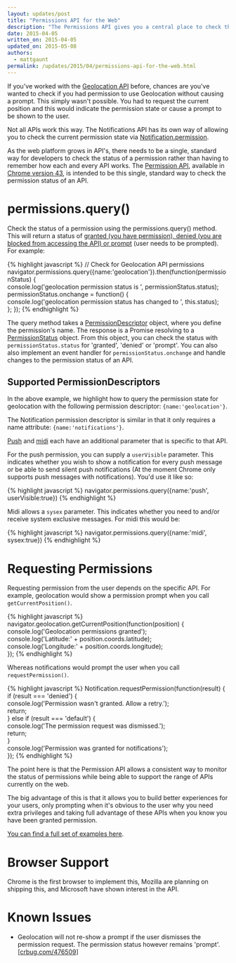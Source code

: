 ```yaml
---
layout: updates/post
title: "Permissions API for the Web"
description: "The Permissions API gives you a central place to check the permission status of an API."
date: 2015-04-05
written_on: 2015-04-05
updated_on: 2015-05-08
authors:
  - mattgaunt
permalink: /updates/2015/04/permissions-api-for-the-web.html
---
```


If you've worked with the [Geolocation
API](https://developer.mozilla.org/en-US/docs/Web/API/Geolocation/Using_geolocation)
before, chances are you've wanted to check if you had permission to use
Geolocation without causing a prompt. This simply wasn't possible. You had to request the current position and this would indicate the permission state or cause a prompt to be shown to the user.  

Not all APIs work this way. The Notifications API has its own way of allowing
you to check the current permission state via
[Notification.permission](https://notifications.spec.whatwg.org/#permission).

As the web platform grows in API's, there needs to be a single, standard way for
developers to check the status of a permission rather than having to remember
how each and every API works. The [Permission
API](https://w3c.github.io/permissions/), available in [Chrome version 43](https://www.chromestatus.com/feature/6376494003650560), is
intended to be this single, standard way to check the permission status of an API.

# permissions.query()

Check the status of a permission using the permissions.query() method. This will
return a status of [granted (you have permission), denied (you are blocked from
accessing the API) or
prompt](https://w3c.github.io/permissions/#h-status-of-a-permission) (user needs
to be prompted). For example:

{% highlight javascript %}
// Check for Geolocation API permissions  
navigator.permissions.query({name:'geolocation'}).then(function(permissionStatus)
{  
  console.log('geolocation permission status is ', permissionStatus.status);  
  permissionStatus.onchange = function() {  
    console.log('geolocation permission status has changed to ', this.status);  
  };
});
{% endhighlight %}

The query method takes a
[PermissionDescriptor](https://w3c.github.io/permissions/#h-permission-descriptor)
object, where you define the permission's name. The response is a Promise
resolving to a
[PermissionStatus](https://w3c.github.io/permissions/#idl-def-PermissionStatus)
object. From this object, you can check the status with `permissionStatus.status`
for 'granted', 'denied' or 'prompt'. You can also also implement an event
handler for `permissionStatus.onchange` and handle changes to the permission
status of an API.

## Supported PermissionDescriptors

In the above example, we highlight how to query the permission state for
geolocation with the following permission descriptor: `{name:'geolocation'}`.  

The Notification permission descriptor is similar in that it only requires a
name attribute: `{name:'notifications'}`.

[Push](https://w3c.github.io/permissions/#h-push) and
[midi](https://w3c.github.io/permissions/#h-midi) each have an additional
parameter that is specific to that API.

For the push permission, you can supply a `userVisible` parameter. This indicates
whether you wish to show a notification for every push message or be able to
send silent push notifications (At the moment Chrome only supports push messages
with notifications). You'd use it like so:

{% highlight javascript %}
navigator.permissions.query({name:'push', userVisible:true})
{% endhighlight %}

Midi allows a `sysex` parameter. This indicates whether you need to and/or receive
system exclusive messages. For midi this would be:

{% highlight javascript %}
navigator.permissions.query({name:'midi', sysex:true})
{% endhighlight %}

# Requesting Permissions

Requesting permission from the user depends on the specific API. For example,
geolocation would show a permission prompt when you call `getCurrentPosition()`.

{% highlight javascript %}
navigator.geolocation.getCurrentPosition(function(position) {  
  console.log('Geolocation permissions granted');  
  console.log('Latitude:' + position.coords.latitude);  
  console.log('Longitude:' + position.coords.longitude);  
});
{% endhighlight %}

Whereas notifications would prompt the user when you call `requestPermission()`.

{% highlight javascript %}
Notification.requestPermission(function(result) {  
  if (result === 'denied') {  
    console.log('Permission wasn\'t granted. Allow a retry.');  
    return;  
  } else if (result === 'default') {  
    console.log('The permission request was dismissed.');  
    return;  
  }  
  console.log('Permission was granted for notifications');  
});
{% endhighlight %}

The point here is that the Permission API allows a consistent way to monitor the
status of permissions while being able to support the range of APIs currently on
the web.

The big advantage of this is that it allows you to build better experiences for
your users, only prompting when it's obvious to the user why you need extra
privileges and taking full advantage of these APIs when you know you have been
granted permission.

[You can find a full set of examples
here](https://googlechrome.github.io/samples/permissions/).

# Browser Support

Chrome is the first browser to implement this, Mozilla are planning on shipping
this, and Microsoft have shown interest in the API.

# Known Issues

* Geolocation will not re-show a prompt if the user dismisses the permission
  request. The permission status however remains 'prompt'.
  [[crbug.com/476509](http://crbug.com/476509)]
